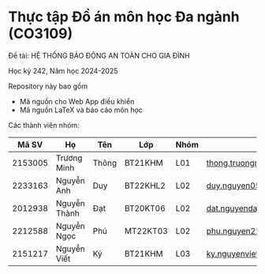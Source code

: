 # Thực tập Đồ án môn học Đa ngành (CO3109)

Đề tài: HỆ THỐNG BÁO ĐỘNG AN TOÀN CHO GIA ĐÌNH

Học kỳ 242, Năm học 2024-2025



Repository này bao gồm

- Mã nguồn cho Web App điều khiển
- Mã nguồn LaTeX và báo cáo môn học



Các thành viên nhóm:

| Mã SV   | Họ           | Tên   | Lớp      | Nhóm | Mail                              | Ngày sinh  | Hệ   |
| ------- | ------------ | ----- | -------- | ---- | --------------------------------- | ---------- | ---- |
| 2153005 | Trương Minh  | Thông | BT21KHM  | L01  | thong.truongminh@hcmut.edu.vn     | 10/10/2003 | VLVH |
| 2233163 | Nguyễn Anh   | Duy   | BT22KHL2 | L02  | duy.nguyen050298@hcmut.edu.vn     | 05/02/1998 | VLVH |
| 2012938 | Nguyễn Thành | Đạt   | BT20KT06 | L02  | dat.nguyendattflorie@hcmut.edu.vn | 31/10/2002 | VLVH |
| 2212588 | Nguyễn Ngọc  | Phú   | MT22KT03 | L02  | phu.nguyen2212588@hcmut.edu.vn    | 30/08/2004 | CQ   |
| 2151217 | Nguyễn Viết  | Ký    | BT21KHM  | L03  | ky.nguyenviet@hcmut.edu.vn        | 14/07/2003 | VLVH |
